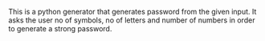 This is a python generator that generates password from the given input. It asks the user no of symbols, no of letters and number of numbers in order to generate a strong password.
